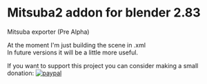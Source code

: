 # Mitsuba2 addon for blender 2.83  
Mitsuba exporter (Pre Alpha)

At the moment I'm just building the scene in .xml  
In future versions it will be a little more useful.


If you want to support this project you can consider making a small donation: 
[![paypal](https://www.paypalobjects.com/en_US/i/btn/btn_donateCC_LG.gif)](https://www.paypal.com/cgi-bin/webscr?cmd=_s-xclick&hosted_button_id=LNW6E4LCWWDV4&source=url)
